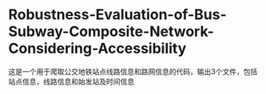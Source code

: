 # Robustness-Evaluation-of-Bus-Subway-Composite-Network-Considering-Accessibility
这是一个用于爬取公交地铁站点线路信息和路网信息的代码，输出3个文件，包括站点信息，线路信息和始发站及时间信息
